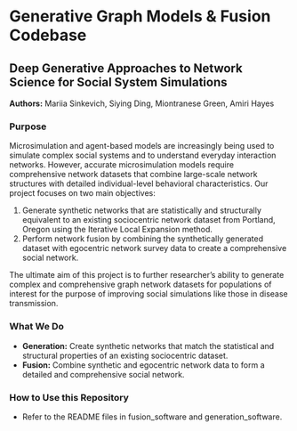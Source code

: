 # Generative Graph Models & Fusion Codebase

## Deep Generative Approaches to Network Science for Social System Simulations


**Authors:** Mariia Sinkevich, Siying Ding, Miontranese Green, Amiri Hayes

### Purpose

Microsimulation and agent-based models are increasingly being used to simulate complex social systems and to understand everyday interaction networks. However, accurate microsimulation models require comprehensive network datasets that combine large-scale network structures with detailed individual-level behavioral characteristics. Our project focuses on two main objectives:

1. Generate synthetic networks that are statistically and structurally equivalent to an existing sociocentric network dataset from Portland, Oregon using the Iterative Local Expansion method.
2. Perform network fusion by combining the synthetically generated dataset with egocentric network survey data to create a comprehensive social network.

The ultimate aim of this project is to further researcher’s ability to generate complex and comprehensive graph network datasets for populations of interest for the purpose of improving social simulations like those in disease transmission.

### What We Do

- **Generation:** Create synthetic networks that match the statistical and structural properties of an existing sociocentric dataset.
- **Fusion:** Combine synthetic and egocentric network data to form a detailed and comprehensive social network.

### How to Use this Repository

- Refer to the README files in fusion_software and generation_software.
